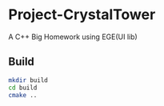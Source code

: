 # Project-CrystalTower
A C++ Big Homework using EGE(UI lib)

## Build

```bash
mkdir build
cd build
cmake ..
```



